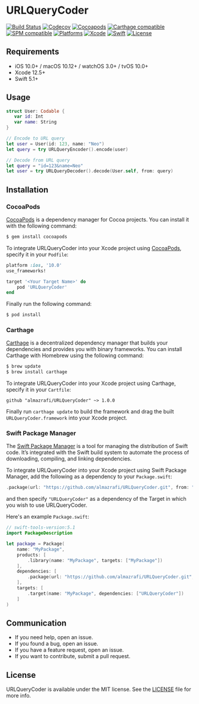 # URLQueryCoder
[![Build Status](https://github.com/almazrafi/URLQueryCoder/workflows/CI/badge.svg?branch=main)](https://github.com/almazrafi/URLQueryCoder/actions)
[![Codecov](https://codecov.io/gh/almazrafi/URLQueryCoder/branch/main/graph/badge.svg?token=DRFk9RWXWB)](https://codecov.io/gh/almazrafi/URLQueryCoder)
[![Cocoapods](https://img.shields.io/cocoapods/v/URLQueryCoder)](http://cocoapods.org/pods/URLQueryCoder)
[![Carthage compatible](https://img.shields.io/badge/Carthage-Compatible-brightgreen.svg?style=flat)](https://github.com/Carthage/Carthage)
[![SPM compatible](https://img.shields.io/badge/SPM-Compatible-brightgreen.svg?style=flat)](https://swift.org/package-manager/)
[![Platforms](https://img.shields.io/cocoapods/p/URLQueryCoder)](https://developer.apple.com/discover/)
[![Xcode](https://img.shields.io/badge/Xcode-12-blue)](https://developer.apple.com/xcode)
[![Swift](https://img.shields.io/badge/Swift-5.1-orange)](https://swift.org)
[![License](https://img.shields.io/github/license/almazrafi/URLQueryCoder)](https://opensource.org/licenses/MIT)

## Requirements
- iOS 10.0+ / macOS 10.12+ / watchOS 3.0+ / tvOS 10.0+
- Xcode 12.5+
- Swift 5.1+

## Usage
```swift
struct User: Codable {
   var id: Int
   var name: String
}

// Encode to URL query
let user = User(id: 123, name: "Neo")
let query = try URLQueryEncoder().encode(user)

// Decode from URL query
let query = "id=123&name=Neo"
let user = try URLQueryDecoder().decode(User.self, from: query)
```

## Installation
### CocoaPods
[CocoaPods](http://cocoapods.org) is a dependency manager for Cocoa projects. You can install it with the following command:
``` bash
$ gem install cocoapods
```

To integrate URLQueryCoder into your Xcode project using [CocoaPods](http://cocoapods.org), specify it in your `Podfile`:
``` ruby
platform :ios, '10.0'
use_frameworks!

target '<Your Target Name>' do
    pod 'URLQueryCoder'
end
```

Finally run the following command:
``` bash
$ pod install
```

### Carthage
[Carthage](https://github.com/Carthage/Carthage) is a decentralized dependency manager that builds your dependencies and provides you with binary frameworks. You can install Carthage with Homebrew using the following command:
``` bash
$ brew update
$ brew install carthage
```

To integrate URLQueryCoder into your Xcode project using Carthage, specify it in your `Cartfile`:
``` ogdl
github "almazrafi/URLQueryCoder" ~> 1.0.0
```

Finally run `carthage update` to build the framework and drag the built `URLQueryCoder.framework` into your Xcode project.

### Swift Package Manager
The [Swift Package Manager](https://swift.org/package-manager/) is a tool for managing the distribution of Swift code. It’s integrated with the Swift build system to automate the process of downloading, compiling, and linking dependencies.

To integrate URLQueryCoder into your Xcode project using Swift Package Manager,
add the following as a dependency to your `Package.swift`:
``` swift
.package(url: "https://github.com/almazrafi/URLQueryCoder.git", from: "1.0.0")
```
and then specify `"URLQueryCoder"` as a dependency of the Target in which you wish to use URLQueryCoder.

Here's an example `Package.swift`:
``` swift
// swift-tools-version:5.1
import PackageDescription

let package = Package(
    name: "MyPackage",
    products: [
        .library(name: "MyPackage", targets: ["MyPackage"])
    ],
    dependencies: [
        .package(url: "https://github.com/almazrafi/URLQueryCoder.git", from: "1.0.0")
    ],
    targets: [
        .target(name: "MyPackage", dependencies: ["URLQueryCoder"])
    ]
)
```

## Communication
- If you need help, open an issue.
- If you found a bug, open an issue.
- If you have a feature request, open an issue.
- If you want to contribute, submit a pull request.

## License
URLQueryCoder is available under the MIT license. See the [LICENSE](LICENSE) file for more info.
